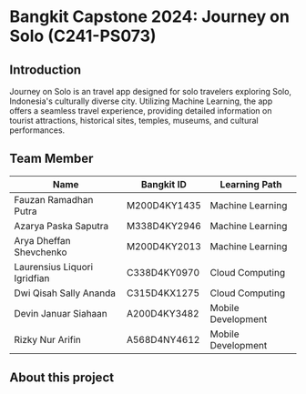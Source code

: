 # Bangkit Capstone 2024: Journey on Solo (C241-PS073)

## Introduction

Journey on Solo is an travel app designed for solo travelers exploring Solo, Indonesia's culturally diverse city. Utilizing Machine Learning, the app offers a seamless travel experience, providing detailed information on tourist attractions, historical sites, temples, museums, and cultural performances.

## Team Member

| Name                         | Bangkit ID   | Learning Path      |
| ---------------------------- | ------------ | ------------------ |
| Fauzan Ramadhan Putra        | M200D4KY1435 | Machine Learning   |
| Azarya Paska Saputra         | M338D4KY2946 | Machine Learning   |
| Arya Dheffan Shevchenko      | M200D4KY2013 | Machine Learning   |
| Laurensius Liquori Igridfian | C338D4KY0970 | Cloud Computing    |
| Dwi Qisah Sally Ananda       | C315D4KX1275 | Cloud Computing    |
| Devin Januar Siahaan         | A200D4KY3482 | Mobile Development |
| Rizky Nur Arifin             | A568D4NY4612 | Mobile Development |

## About this project
